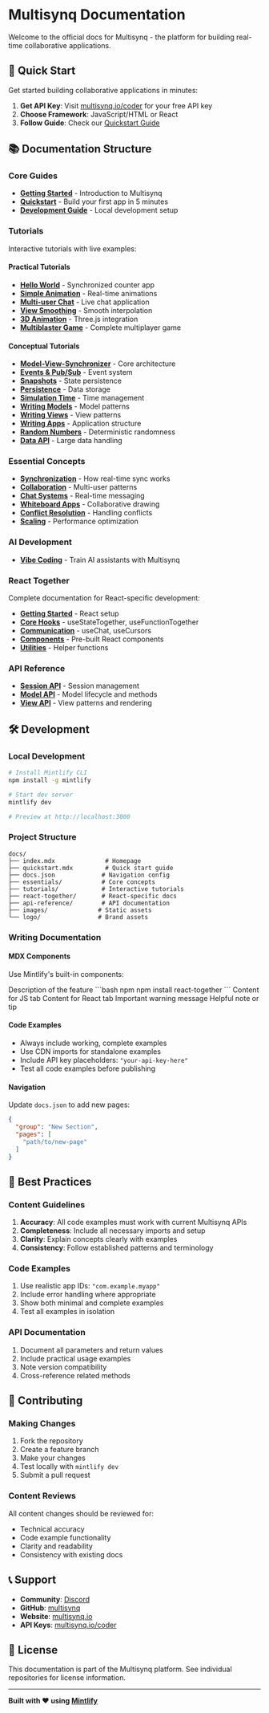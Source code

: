 # Multisynq Documentation

Welcome to the official docs for Multisynq - the platform for building real-time collaborative applications.

## 🚀 Quick Start

Get started building collaborative applications in minutes:

1. **Get API Key**: Visit [multisynq.io/coder](https://multisynq.io/coder) for your free API key
2. **Choose Framework**: JavaScript/HTML or React
3. **Follow Guide**: Check our [Quickstart Guide](./quickstart.mdx)

## 📚 Documentation Structure

### Core Guides
- **[Getting Started](./index.mdx)** - Introduction to Multisynq
- **[Quickstart](./quickstart.mdx)** - Build your first app in 5 minutes
- **[Development Guide](./development.mdx)** - Local development setup

### Tutorials
Interactive tutorials with live examples:

#### Practical Tutorials
- **[Hello World](./tutorials/hello-world.mdx)** - Synchronized counter app
- **[Simple Animation](./tutorials/simple-animation.mdx)** - Real-time animations
- **[Multi-user Chat](./tutorials/multiuser-chat.mdx)** - Live chat application
- **[View Smoothing](./tutorials/view-smoothing.mdx)** - Smooth interpolation
- **[3D Animation](./tutorials/3d-animation.mdx)** - Three.js integration
- **[Multiblaster Game](./tutorials/multiblaster-game.mdx)** - Complete multiplayer game

#### Conceptual Tutorials
- **[Model-View-Synchronizer](./tutorials/model-view-synchronizer.mdx)** - Core architecture
- **[Events & Pub/Sub](./tutorials/events-pub-sub.mdx)** - Event system
- **[Snapshots](./tutorials/snapshots.mdx)** - State persistence
- **[Persistence](./tutorials/persistence.mdx)** - Data storage
- **[Simulation Time](./tutorials/sim-time-future.mdx)** - Time management
- **[Writing Models](./tutorials/writing-multisynq-model.mdx)** - Model patterns
- **[Writing Views](./tutorials/writing-multisynq-view.mdx)** - View patterns
- **[Writing Apps](./tutorials/writing-multisynq-app.mdx)** - Application structure
- **[Random Numbers](./tutorials/random.mdx)** - Deterministic randomness
- **[Data API](./tutorials/data-api.mdx)** - Large data handling

### Essential Concepts
- **[Synchronization](./essentials/sync.mdx)** - How real-time sync works
- **[Collaboration](./essentials/collaboration.mdx)** - Multi-user patterns
- **[Chat Systems](./essentials/chat.mdx)** - Real-time messaging
- **[Whiteboard Apps](./essentials/whiteboard.mdx)** - Collaborative drawing
- **[Conflict Resolution](./essentials/conflicts.mdx)** - Handling conflicts
- **[Scaling](./essentials/scaling.mdx)** - Performance optimization

### AI Development
- **[Vibe Coding](./essentials/vibe-coding.mdx)** - Train AI assistants with Multisynq

### React Together
Complete documentation for React-specific development:
- **[Getting Started](./react-together/getting-started.mdx)** - React setup
- **[Core Hooks](./react-together/hooks/)** - useStateTogether, useFunctionTogether
- **[Communication](./react-together/hooks/)** - useChat, useCursors
- **[Components](./react-together/components/)** - Pre-built React components
- **[Utilities](./react-together/utilities/)** - Helper functions

### API Reference
- **[Session API](./api-reference/session.mdx)** - Session management
- **[Model API](./api-reference/model.mdx)** - Model lifecycle and methods
- **[View API](./api-reference/view.mdx)** - View patterns and rendering

## 🛠️ Development

### Local Development
```bash
# Install Mintlify CLI
npm install -g mintlify

# Start dev server
mintlify dev

# Preview at http://localhost:3000
```

### Project Structure
```
docs/
├── index.mdx              # Homepage
├── quickstart.mdx         # Quick start guide
├── docs.json             # Navigation config
├── essentials/           # Core concepts
├── tutorials/            # Interactive tutorials
├── react-together/       # React-specific docs
├── api-reference/        # API documentation
├── images/              # Static assets
└── logo/                # Brand assets
```

### Writing Documentation

#### MDX Components
Use Mintlify's built-in components:

<Card title="Feature" icon="rocket">
  Description of the feature
</Card>

<CodeGroup>
```bash npm
npm install react-together
```
</CodeGroup>

<Tabs>
  <Tab title="JavaScript">
    Content for JS tab
  </Tab>
  <Tab title="React">
    Content for React tab
  </Tab>
</Tabs>

<Warning>
Important warning message
</Warning>

<Note>
Helpful note or tip
</Note>

#### Code Examples
- Always include working, complete examples
- Use CDN imports for standalone examples
- Include API key placeholders: `"your-api-key-here"`
- Test all code examples before publishing

#### Navigation
Update `docs.json` to add new pages:

```json
{
  "group": "New Section",
  "pages": [
    "path/to/new-page"
  ]
}
```

## 🎯 Best Practices

### Content Guidelines
1. **Accuracy**: All code examples must work with current Multisynq APIs
2. **Completeness**: Include all necessary imports and setup
3. **Clarity**: Explain concepts clearly with examples
4. **Consistency**: Follow established patterns and terminology

### Code Examples
1. Use realistic app IDs: `"com.example.myapp"`
2. Include error handling where appropriate
3. Show both minimal and complete examples
4. Test all examples in isolation

### API Documentation
1. Document all parameters and return values
2. Include practical usage examples
3. Note version compatibility
4. Cross-reference related methods

## 🤝 Contributing

### Making Changes
1. Fork the repository
2. Create a feature branch
3. Make your changes
4. Test locally with `mintlify dev`
5. Submit a pull request

### Content Reviews
All content changes should be reviewed for:
- Technical accuracy
- Code example functionality
- Clarity and readability
- Consistency with existing docs

## 📞 Support

- **Community**: [Discord](https://discord.gg/multisynq)
- **GitHub**: [multisynq](https://github.com/multisynq)
- **Website**: [multisynq.io](https://multisynq.io)
- **API Keys**: [multisynq.io/coder](https://multisynq.io/coder)

## 📄 License

This documentation is part of the Multisynq platform. See individual repositories for license information.

---

**Built with ❤️ using [Mintlify](https://mintlify.com)**
